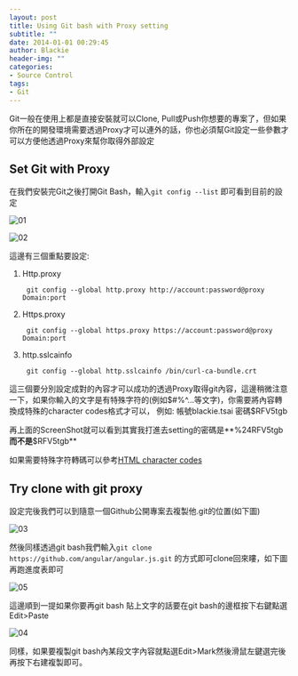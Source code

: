 ```yaml
---
layout: post
title: Using Git bash with Proxy setting
subtitle: ""
date: 2014-01-01 00:29:45
author: Blackie
header-img: ""
categories:
- Source Control
tags:
- Git
---
```


Git一般在使用上都是直接安裝就可以Clone, Pull或Push你想要的專案了，但如果你所在的開發環境需要透過Proxy才可以連外的話，你也必須幫Git設定一些參數才可以方便他透過Proxy來幫你取得外部設定

<!-- More -->

## Set Git with Proxy

在我們安裝完Git之後打開Git Bash，輸入`git config --list` 即可看到目前的設定

![01](01.png)

![02](02.png)

這邊有三個重點要設定:

1. Http.proxy

		git config --global http.proxy http://account:password@proxy Domain:port

2. Https.proxy

		git config --global https.proxy https://account:password@proxy Domain:port

3. http.sslcainfo

		git config --global http.sslcainfo /bin/curl-ca-bundle.crt


這三個要分別設定成對的內容才可以成功的透過Proxy取得git內容，這邊稍微注意一下，如果你輸入的文字是有特殊字符的(例如$#%^...等文字)，你需要將內容轉換成特殊的character codes格式才可以，
例如:
帳號blackie.tsai
密碼$RFV5tgb

再上面的ScreenShot就可以看到其實我打進去setting的密碼是**%24RFV5tgb**而不是**$RFV5tgb**

如果需要特殊字符轉碼可以參考[HTML character codes](http://www.obkb.com/dcljr/charstxt.html)

## Try clone with git proxy

設定完後我們可以到隨意一個Github公開專案去複製他.git的位置(如下圖)

![03](03.png)

然後同樣透過git bash我們輸入`git clone https://github.com/angular/angular.js.git` 的方式即可clone回來瞜，如下圖再跑進度表即可

![05](05.png)

這邊順到一提如果你要再git bash 貼上文字的話要在git bash的邊框按下右鍵點選Edit>Paste

![04](04.png)

同樣，如果要複製git bash內某段文字內容就點選Edit>Mark然後滑鼠左鍵選完後再按下右建複製即可。

